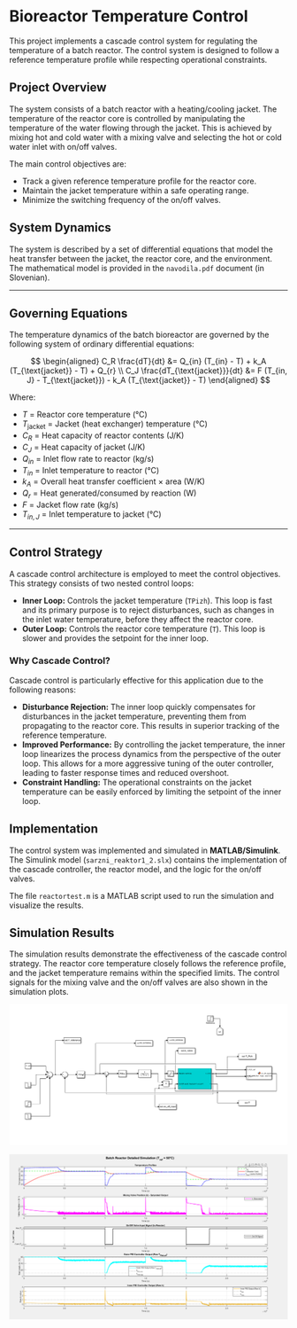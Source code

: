 # Bioreactor Temperature Control

This project implements a cascade control system for regulating the temperature of a batch reactor. The control system is designed to follow a reference temperature profile while respecting operational constraints.

## Project Overview

The system consists of a batch reactor with a heating/cooling jacket. The temperature of the reactor core is controlled by manipulating the temperature of the water flowing through the jacket. This is achieved by mixing hot and cold water with a mixing valve and selecting the hot or cold water inlet with on/off valves.

The main control objectives are:

*   Track a given reference temperature profile for the reactor core.
*   Maintain the jacket temperature within a safe operating range.
*   Minimize the switching frequency of the on/off valves.

## System Dynamics

The system is described by a set of differential equations that model the heat transfer between the jacket, the reactor core, and the environment. The mathematical model is provided in the `navodila.pdf` document (in Slovenian).

---

## Governing Equations

The temperature dynamics of the batch bioreactor are governed by the following system of ordinary differential equations:

<div align="center">

$$
\begin{aligned}
C_R \frac{dT}{dt} &= Q_{in} (T_{in} - T) + k_A (T_{\text{jacket}} - T) + Q_{r} \\
C_J \frac{dT_{\text{jacket}}}{dt} &= F (T_{in, J} - T_{\text{jacket}}) - k_A (T_{\text{jacket}} - T)
\end{aligned}
$$

</div>

Where:
- $T$ = Reactor core temperature (°C)
- $T_{\text{jacket}}$ = Jacket (heat exchanger) temperature (°C)
- $C_R$ = Heat capacity of reactor contents (J/K)
- $C_J$ = Heat capacity of jacket (J/K)
- $Q_{in}$ = Inlet flow rate to reactor (kg/s)
- $T_{in}$ = Inlet temperature to reactor (°C)
- $k_A$ = Overall heat transfer coefficient × area (W/K)
- $Q_{r}$ = Heat generated/consumed by reaction (W)
- $F$ = Jacket flow rate (kg/s)
- $T_{in, J}$ = Inlet temperature to jacket (°C)

---

## Control Strategy

A cascade control architecture is employed to meet the control objectives. This strategy consists of two nested control loops:

*   **Inner Loop:** Controls the jacket temperature (`TPizh`). This loop is fast and its primary purpose is to reject disturbances, such as changes in the inlet water temperature, before they affect the reactor core.
*   **Outer Loop:** Controls the reactor core temperature (`T`). This loop is slower and provides the setpoint for the inner loop.

### Why Cascade Control?

Cascade control is particularly effective for this application due to the following reasons:

*   **Disturbance Rejection:** The inner loop quickly compensates for disturbances in the jacket temperature, preventing them from propagating to the reactor core. This results in superior tracking of the reference temperature.
*   **Improved Performance:** By controlling the jacket temperature, the inner loop linearizes the process dynamics from the perspective of the outer loop. This allows for a more aggressive tuning of the outer controller, leading to faster response times and reduced overshoot.
*   **Constraint Handling:** The operational constraints on the jacket temperature can be easily enforced by limiting the setpoint of the inner loop.

## Implementation

The control system was implemented and simulated in **MATLAB/Simulink**. The Simulink model (`sarzni_reaktor1_2.slx`) contains the implementation of the cascade controller, the reactor model, and the logic for the on/off valves.

The file `reactortest.m` is a MATLAB script used to run the simulation and visualize the results.

## Simulation Results

The simulation results demonstrate the effectiveness of the cascade control strategy. The reactor core temperature closely follows the reference profile, and the jacket temperature remains within the specified limits. The control signals for the mixing valve and the on/off valves are also shown in the simulation plots.

![Simulink Model](matlab/simulink_shema.png)

![Simulation Results](vodenje_procesa_png.png)
